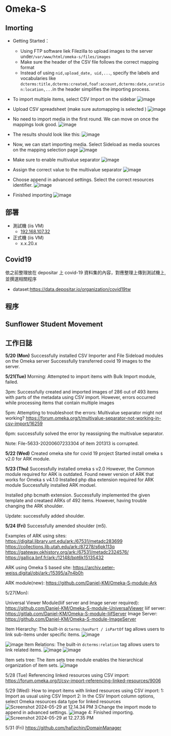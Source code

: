 # Omeka-S

## Imorting
* Getting Started：
    * Using FTP software liek Filezilla to upload images to the server under`/var/www/html/omeka-s/files/images`
    * Make sure the header of the CSV file follows the correct mapping format
    * Instead of using `nid,upload_date, uid,...`, specify the labels and vocabularies like `dcterms:title,dcterms:created,foaf:account,dcterms:date,curation:location,...`in the header simplifies the importing process. 

* To import multiple items, select CSV Import on the sidebar
![image](https://hackmd.io/_uploads/rk-dXkiX0.png)
* Upload CSV spreadsheet (make sure automapping is selected )
![image](https://hackmd.io/_uploads/HJChXyjmR.png)
* No need to import media in the first round. We can move on once the mappings look good. 
 ![image](https://hackmd.io/_uploads/BJw9dJjQA.png)
* The results should look like this:
![image](https://hackmd.io/_uploads/SJmL9yoQC.png)
* Now, we can start importing media.
Select Sideload as media sources on the mapping selection page
![image](https://hackmd.io/_uploads/ByXxoyiX0.png)
* Make sure to enable multivalue separator
 ![image](https://hackmd.io/_uploads/HkdBiyiQR.png)
* Assign the correct value to the multivalue separator
![image](https://hackmd.io/_uploads/HJLKjJimR.png)
* Choose append in advanced settings.
Select the correct resources identifier. 
![image](https://hackmd.io/_uploads/SyeS1eoQR.png)
* Finished importing
![image](https://hackmd.io/_uploads/r1tfbljmC.png)





## 部署

* 測試機 (iis VM)
    * [192.168.107.32](http://192.168.107.32/omeka-s/)
* 正式機 (iis VM)
    * x.x.20.x

## Covid19
依之前整理放在 depositar 上 covid-19 資料集的內容，對應整理上傳到測試機上, 並撰選相關程序

* dataset:https://data.depositar.io/organization/covid19tw

## 程序

## Sunflower Student Movement



## 工作日誌

**5/20 (Mon)**
Successfully installed CSV Importer and File       Sideload modules on the 
Omeka server
Successfully transferred covid 19 images to the server.

**5/21(Tue)**
Morning:
Attempted to import items with Bulk Import module, failed. 

3pm:
Successfully created and imported images of 286 out of 493 items with parts of the metadata using CSV import. 
However, errors occurred while processing items that contain multiple images

5pm:
Attempting to troubleshoot the errors:
Multivalue separator might not working?
https://forum.omeka.org/t/multivalue-separator-not-working-in-csv-import/16259

6pm: successfully solved the error by reassigning the multivalue separator.  

Note:
File-5633-20200607233304 of item 201313 is corrupted. 

**5/22 (Wed)**
Created omeka site for covid 19 project
Started install omeka s v2.0 for ARK module. 

**5/23 (Thu)**
Successfully installed omeka s v2.0
However, the Common module required for ARK is outdated. 
Found newer version of ARK that works for Omeka s v4.1.0
Installed php dba extension required for ARK module
Successfully installed ARK moduel. 

Installed php bcmath extension. 
Successfully implemented the given template and creataed ARKs of 492 items. 
However, having trouble changing the ARK shoulder. 

Update: successfully added shoulder.

**5/24 (Fri)**
Successfully amended shoulder (m5).


Examples of  ARK using sites: 
https://digital.library.unt.edu/ark:/67531/metadc283699
https://collections.lib.utah.edu/ark:/87278/s6pk113q
https://gateway.okhistory.org/ark:/67531/metadc2324576/
https://gallica.bnf.fr/ark:/12148/bpt6k15135432

ARK using Omeka S based site: 
https://archiv.peter-weiss.digital/obj/ark:/15395/a7n4b0h

ARK module(new):
https://github.com/Daniel-KM/Omeka-S-module-Ark

5/27(Mon):

Universal Viewer Module(Iiif server and Image server required):
https://github.com/Daniel-KM/Omeka-S-module-UniversalViewer
Iiif server:
https://gitlab.com/Daniel-KM/Omeka-S-module-IiifServer
Image Server:
https://github.com/Daniel-KM/Omeka-S-module-ImageServer

Item Hierarchy:
The built-in `dcterms:hasPart / isPartOf` tag allows users to link sub-items under specific items. 
![image](https://hackmd.io/_uploads/SJZXon-E0.png)

![image](https://hackmd.io/_uploads/ByAT5hbE0.png)
Item Relations:
The built-in `dcterms:relation` tag allows users to link related items. 
![image](https://hackmd.io/_uploads/By_7hnb4A.png)
![image](https://hackmd.io/_uploads/HJPVn2ZNA.png)

Item sets tree:
The item sets tree module enables the hierarchical organization of item sets. 
![image](https://hackmd.io/_uploads/Bk9922-4C.png)

5/28 (Tue)
Referencing linked resources using CSV import:
https://forum.omeka.org/t/csv-import-referencing-linked-resources/9006

5/29 (Wed):
How to import items with linked resources using CSV import:
1: Import as usual using CSV Import
2: In the CSV Import column options, select Omeka resources data type for linked resources  
![Screenshot 2024-05-29 at 12.14.34 PM](https://hackmd.io/_uploads/rkKDC7ENA.png)
3:Change the import mode to append in advanced settings.
![image](https://hackmd.io/_uploads/SyeS1eoQR.png)
4: Finished importing.
![Screenshot 2024-05-29 at 12.27.35 PM](https://hackmd.io/_uploads/S1pCRmVER.png)

5/31 (Fri)
https://github.com/hafizchin/DomainManager
